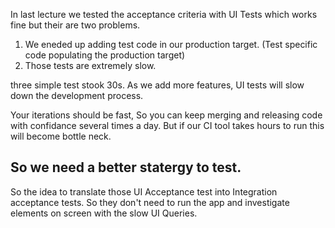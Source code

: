  In last lecture we tested the acceptance criteria with UI Tests which works fine but their are two problems.
 
 1. We eneded up adding test code in our production target. (Test specific code populating the production target)
 2. Those tests are extremely slow.
 
 three simple test stook 30s.
 As we add more features, UI tests will slow down the development process.
 
 Your iterations should be fast, So you can keep merging and releasing code with confidance several times a day.
 But if our CI tool takes hours to run this will become bottle neck.
 
 ## So we need a better statergy to test.
 
So the idea to translate those UI Acceptance test into Integration acceptance tests. 
So they don't need to run the app and investigate elements on screen with the slow UI Queries.

